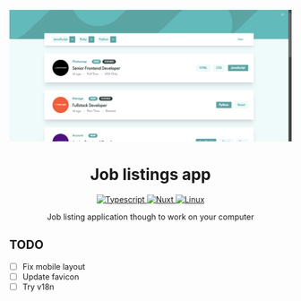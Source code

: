 <div align="center">

![Example](./.doc/examples/release_1.png "Release")

# Job listings app

  <p>
    <a href="https://github.com/AndresMpa/job-listings-app">
      <img
        src="https://img.shields.io/badge/-typescript-white?style=for-the-badge&logo=typescript"
        alt="Typescript"
      />
    </a>
    <a href="https://github.com/AndresMpa/job-listings-app">
      <img
        src="https://img.shields.io/badge/-nuxt-black?style=for-the-badge&logo=nuxtdotjs"
        alt="Nuxt"
      />
    </a>
    <a href="https://github.com/AndresMpa/job-listings-app">
      <img
        src="https://img.shields.io/badge/-linux-black?style=for-the-badge&logo=linux"
        alt="Linux"
      />
    </a>
  </p>

Job listing application though to work on your computer

</div>

## TODO

- [ ] Fix mobile layout 
- [ ] Update favicon
- [ ] Try v18n

